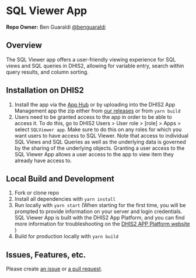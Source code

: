 # SQL Viewer App

**Repo Owner:** Ben Guaraldi [@benguaraldi](https://github.com/benguaraldi)

## Overview

The SQL Viewer app offers a user-friendly viewing experience for SQL views and SQL queries in DHIS2, allowing for variable entry, search within query results, and column sorting. 

## Installation on DHIS2

1. Install the app via the [App Hub](https://apps.dhis2.org/user/app/a9c7c903-8b5c-43ea-a739-b8c6f9b30509) or by uploading into the DHIS2 App Management app the zip either from [our releases](https://github.com/pepfar-datim/sql-viewer/releases) or from `yarn build`
2. Users need to be granted access to the app in order to be able to access it. To do this, go to DHIS2 Users > User role > [role] > Apps > select `SQLViewer app`. Make sure to do this on any roles for which you want users to have access to SQL Viewer. Note that access to individual SQL Views and SQL Queries as well as the underlying data is governed by the sharing of the underlying objects. Granting a user access to the SQL Viewer App allows a user access to the app to view item they already have access to. 

## Local Build and Development

1. Fork or clone repo
2. Install all dependencies with `yarn install`
3. Run locally with `yarn start` (When starting for the first time, you will be prompted to provide information on your server and login credentials. SQL Viewer App is built with the DHIS2 App Platform, and you can find more information for troubleshooting on the [DHIS2 APP Platform website](https://platform.dhis2.nu/#/) )
4. Build for production locally with `yarn build`

## Issues, Features, etc.

Please create [an issue](https://github.com/pepfar-datim/sql-viewer/releases) or [a pull request](https://github.com/pepfar-datim/sql-viewer/pulls).
